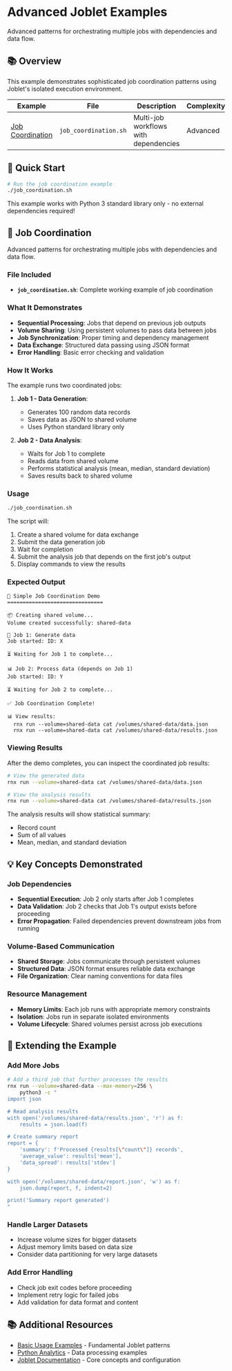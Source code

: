 # Advanced Joblet Examples

Advanced patterns for orchestrating multiple jobs with dependencies and data flow.

## 📚 Overview

This example demonstrates sophisticated job coordination patterns using Joblet's isolated execution environment.

| Example                               | File                  | Description                           | Complexity | Resources |
|---------------------------------------|-----------------------|---------------------------------------|------------|-----------|
| [Job Coordination](#job-coordination) | `job_coordination.sh` | Multi-job workflows with dependencies | Advanced   | 256MB RAM |

## 🚀 Quick Start

```bash
# Run the job coordination example
./job_coordination.sh
```

This example works with Python 3 standard library only - no external dependencies required!

## 🔗 Job Coordination

Advanced patterns for orchestrating multiple jobs with dependencies and data flow.

### File Included

- **`job_coordination.sh`**: Complete working example of job coordination

### What It Demonstrates

- **Sequential Processing**: Jobs that depend on previous job outputs
- **Volume Sharing**: Using persistent volumes to pass data between jobs
- **Job Synchronization**: Proper timing and dependency management
- **Data Exchange**: Structured data passing using JSON format
- **Error Handling**: Basic error checking and validation

### How It Works

The example runs two coordinated jobs:

1. **Job 1 - Data Generation**:
    - Generates 100 random data records
    - Saves data as JSON to shared volume
    - Uses Python standard library only

2. **Job 2 - Data Analysis**:
    - Waits for Job 1 to complete
    - Reads data from shared volume
    - Performs statistical analysis (mean, median, standard deviation)
    - Saves results back to shared volume

### Usage

```bash
./job_coordination.sh
```

The script will:

1. Create a shared volume for data exchange
2. Submit the data generation job
3. Wait for completion
4. Submit the analysis job that depends on the first job's output
5. Display commands to view the results

### Expected Output

```
🔗 Simple Job Coordination Demo
===============================

📦 Creating shared volume...
Volume created successfully: shared-data

📝 Job 1: Generate data
Job started: ID: X

⏳ Waiting for Job 1 to complete...

📊 Job 2: Process data (depends on Job 1)
Job started: ID: Y

⏳ Waiting for Job 2 to complete...

✅ Job Coordination Complete!

📊 View results:
  rnx run --volume=shared-data cat /volumes/shared-data/data.json
  rnx run --volume=shared-data cat /volumes/shared-data/results.json
```

### Viewing Results

After the demo completes, you can inspect the coordinated job results:

```bash
# View the generated data
rnx run --volume=shared-data cat /volumes/shared-data/data.json

# View the analysis results
rnx run --volume=shared-data cat /volumes/shared-data/results.json
```

The analysis results will show statistical summary:

- Record count
- Sum of all values
- Mean, median, and standard deviation

## 💡 Key Concepts Demonstrated

### Job Dependencies

- **Sequential Execution**: Job 2 only starts after Job 1 completes
- **Data Validation**: Job 2 checks that Job 1's output exists before proceeding
- **Error Propagation**: Failed dependencies prevent downstream jobs from running

### Volume-Based Communication

- **Shared Storage**: Jobs communicate through persistent volumes
- **Structured Data**: JSON format ensures reliable data exchange
- **File Organization**: Clear naming conventions for data files

### Resource Management

- **Memory Limits**: Each job runs with appropriate memory constraints
- **Isolation**: Jobs run in separate isolated environments
- **Volume Lifecycle**: Shared volumes persist across job executions

## 🚀 Extending the Example

### Add More Jobs

```bash
# Add a third job that further processes the results
rnx run --volume=shared-data --max-memory=256 \
    python3 -c "
import json

# Read analysis results
with open('/volumes/shared-data/results.json', 'r') as f:
    results = json.load(f)

# Create summary report
report = {
    'summary': f'Processed {results[\"count\"]} records',
    'average_value': results['mean'],
    'data_spread': results['stdev']
}

with open('/volumes/shared-data/report.json', 'w') as f:
    json.dump(report, f, indent=2)

print('Summary report generated')
"
```

### Handle Larger Datasets

- Increase volume sizes for bigger datasets
- Adjust memory limits based on data size
- Consider data partitioning for very large datasets

### Add Error Handling

- Check job exit codes before proceeding
- Implement retry logic for failed jobs
- Add validation for data format and content

## 📚 Additional Resources

- [Basic Usage Examples](../basic-usage/) - Fundamental Joblet patterns
- [Python Analytics](../python-analytics/) - Data processing examples
- [Joblet Documentation](../../docs/) - Core concepts and configuration